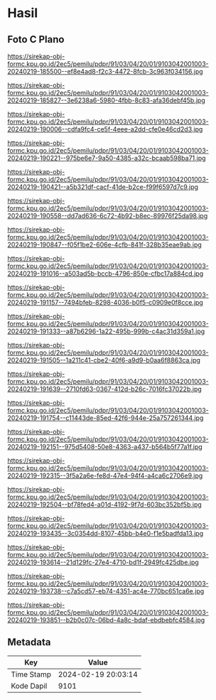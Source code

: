 # Hasil

## Foto C Plano

https://sirekap-obj-formc.kpu.go.id/2ec5/pemilu/pdpr/91/03/04/20/01/9103042001003-20240219-185500--ef8e4ad8-f2c3-4472-8fcb-3c963f034156.jpg

https://sirekap-obj-formc.kpu.go.id/2ec5/pemilu/pdpr/91/03/04/20/01/9103042001003-20240219-185827--3e6238a6-5980-4fbb-8c83-afa36debf45b.jpg

https://sirekap-obj-formc.kpu.go.id/2ec5/pemilu/pdpr/91/03/04/20/01/9103042001003-20240219-190006--cdfa9fc4-ce5f-4eee-a2dd-cfe0e46cd2d3.jpg

https://sirekap-obj-formc.kpu.go.id/2ec5/pemilu/pdpr/91/03/04/20/01/9103042001003-20240219-190221--975be6e7-9a50-4385-a32c-bcaab598ba71.jpg

https://sirekap-obj-formc.kpu.go.id/2ec5/pemilu/pdpr/91/03/04/20/01/9103042001003-20240219-190421--a5b321df-cacf-41de-b2ce-f99f6597d7c9.jpg

https://sirekap-obj-formc.kpu.go.id/2ec5/pemilu/pdpr/91/03/04/20/01/9103042001003-20240219-190558--dd7ad636-6c72-4b92-b8ec-89976f25da98.jpg

https://sirekap-obj-formc.kpu.go.id/2ec5/pemilu/pdpr/91/03/04/20/01/9103042001003-20240219-190847--f05f1be2-606e-4cfb-841f-328b35eae9ab.jpg

https://sirekap-obj-formc.kpu.go.id/2ec5/pemilu/pdpr/91/03/04/20/01/9103042001003-20240219-191016--a503ad5b-bccb-4796-850e-cfbc17a884cd.jpg

https://sirekap-obj-formc.kpu.go.id/2ec5/pemilu/pdpr/91/03/04/20/01/9103042001003-20240219-191157--7494bfeb-8298-4036-b0f5-c0909e0f8cce.jpg

https://sirekap-obj-formc.kpu.go.id/2ec5/pemilu/pdpr/91/03/04/20/01/9103042001003-20240219-191333--a87b6296-1a22-495b-999b-c4ac31d359a1.jpg

https://sirekap-obj-formc.kpu.go.id/2ec5/pemilu/pdpr/91/03/04/20/01/9103042001003-20240219-191505--1a211c41-cbe2-40f6-a9d9-b0aa6f8863ca.jpg

https://sirekap-obj-formc.kpu.go.id/2ec5/pemilu/pdpr/91/03/04/20/01/9103042001003-20240219-191639--2710fd63-0367-412d-b26c-7016fc37022b.jpg

https://sirekap-obj-formc.kpu.go.id/2ec5/pemilu/pdpr/91/03/04/20/01/9103042001003-20240219-191754--c11443de-85ed-42f6-944e-25a757261344.jpg

https://sirekap-obj-formc.kpu.go.id/2ec5/pemilu/pdpr/91/03/04/20/01/9103042001003-20240219-192151--975d5408-50e8-4363-a437-b564b5f77a1f.jpg

https://sirekap-obj-formc.kpu.go.id/2ec5/pemilu/pdpr/91/03/04/20/01/9103042001003-20240219-192315--3f5a2a6e-fe8d-47e4-94f4-a4ca6c2706e9.jpg

https://sirekap-obj-formc.kpu.go.id/2ec5/pemilu/pdpr/91/03/04/20/01/9103042001003-20240219-192504--bf78fed4-a01d-4192-9f7d-603bc352bf5b.jpg

https://sirekap-obj-formc.kpu.go.id/2ec5/pemilu/pdpr/91/03/04/20/01/9103042001003-20240219-193435--3c0354dd-8107-45bb-b4e0-f1e5badfda13.jpg

https://sirekap-obj-formc.kpu.go.id/2ec5/pemilu/pdpr/91/03/04/20/01/9103042001003-20240219-193614--21d129fc-27e4-4710-bd1f-2949fc425dbe.jpg

https://sirekap-obj-formc.kpu.go.id/2ec5/pemilu/pdpr/91/03/04/20/01/9103042001003-20240219-193738--c7a5cd57-eb74-4351-ac4e-770bc651ca6e.jpg

https://sirekap-obj-formc.kpu.go.id/2ec5/pemilu/pdpr/91/03/04/20/01/9103042001003-20240219-193851--b2b0c07c-06bd-4a8c-bdaf-ebdbebfc4584.jpg


## Metadata

| Key        | Value               |
| ---------- | ------------------- |
| Time Stamp | 2024-02-19 20:03:14 |
| Kode Dapil | 9101                |



